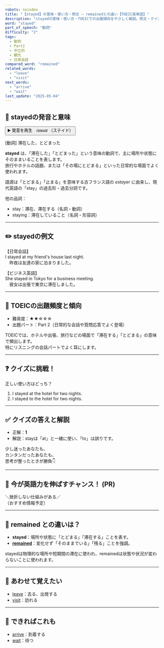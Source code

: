 ```yaml
---
robots: noindex
title: "【stayed】の意味・使い方・例文 ― remainedとの違い【TOEIC英単語】"
description: "stayedの意味・使い方・TOEICでの出題傾向をやさしく解説。例文・クイズ付きでremainedとの違いもわかりやすく学べます。"
word: "stayed"
part_of_speech: "動詞"
difficulty: "2"
tags:
  - 動詞
  - Part2
  - 中立的
  - 観光
  - 日常会話
compared_word: "remained"
related_words:
  - "leave"
  - "visit"
next_words:
  - "arrive"
  - "wait"
last_update: "2025-05-04"
---
```


## 🔰 stayedの発音と意味

<button class="play-audio" onclick="playTTS('stayed')">
  <span class="play-audio-main">
    ▶️ 発音を再生　/steɪd/
  </span>
  <span class="play-audio-sub">
    （ステイド）
  </span>
</button>

[動詞] 滞在した、とどまった

**stayed** は、「滞在した」「とどまった」という意味の動詞で、主に場所や状態にそのままいることを表します。  
旅行やホテルの話題、または「その場にとどまる」といった日常的な場面でよく使われます。

語源は「とどまる」「止まる」を意味する古フランス語の *estayer* に由来し、現代英語の「stay」の過去形・過去分詞です。

他の品詞：  
- stay：滞在、滞在する（名詞・動詞）
- staying：滞在していること（名詞・形容詞）

---

## ✏️ stayedの例文

【日常会話】  
I stayed at my friend's house last night.  
　昨夜は友達の家に泊まりました。

【ビジネス英語】  
She stayed in Tokyo for a business meeting.  
　彼女は出張で東京に滞在しました。

---

## 🎯 TOEICの出題頻度と傾向

- 難易度：★★☆☆☆
- 出題パート：Part 2（日常的な会話や質問応答でよく登場）

TOEICでは、ホテルや出張、旅行などの場面で「滞在する」「とどまる」の意味で頻出します。  
特にリスニングの会話パートでよく耳にします。

---

## ❓ クイズに挑戦！

正しい使い方はどっち？

1. I stayed at the hotel for two nights.  
2. I stayed to the hotel for two nights.

---

## ✅ クイズの答えと解説

- 正解：**1**
- 解説：stayは「at」と一緒に使い、「to」は誤りです。

少し迷ったあなたも、  
カンタンだったあなたも、  
思考が整ったときが勝負👇️

---

## 🚀 今が英語力を伸ばすチャンス！ (PR)

<div class="info-center">
＼挫折しない仕組みがある／<br>  
（おすすめ情報予定）
</div>

---

## 🤔  remained との違いは？

- **stayed**：場所や状態に「とどまる」「滞在する」ことを表す。
- **[remained](/remained)**：変化せず「そのままでいる」「残る」ことを強調。

stayedは物理的な場所や短期間の滞在に使われ、remainedは状態や状況が変わらないことに使われます。

---

## 🧩 あわせて覚えたい

- [leave](/leave)：去る、出発する
- [visit](/visit)：訪れる

---

## 📖 できればこれも

- [arrive](/arrive)：到着する
- [wait](/wait)：待つ

<!-- cvid: aid33_bid35 -->
